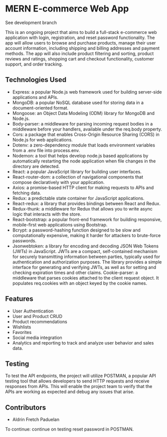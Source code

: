 # MERN E-commerce Web App

See development branch

This is an ongoing project that aims to build a full-stack e-commerce web application with login, registration, and reset password functionality. The app will allow users to browse and purchase products, manage their user account information, including shipping and billing addresses and payment methods. The app will also include product filtering and sorting, product reviews and ratings, shopping cart and checkout functionality, customer support, and order tracking.

## Technologies Used

- Express: a popular Node.js web framework used for building server-side applications and APIs.
- MongoDB: a popular NoSQL database used for storing data in a document-oriented format.
- Mongoose: an Object Data Modeling (ODM) library for MongoDB and Node.js.
- Body-parser: a middleware for parsing incoming request bodies in a middleware before your handlers, available under the req.body property.
- Cors: a package that enables Cross-Origin Resource Sharing (CORS) in Node.js for web applications.
- Dotenv: a zero-dependency module that loads environment variables from a .env file into process.env.
- Nodemon: a tool that helps develop node.js based applications by automatically restarting the node application when file changes in the directory are detected.
- React: a popular JavaScript library for building user interfaces.
- React-router-dom: a collection of navigational components that compose declaratively with your application.
- Axios: a promise-based HTTP client for making requests to APIs and fetching data.
- Redux: a predictable state container for JavaScript applications.
- React-redux: a library that provides bindings between React and Redux.
- Redux-thunk: a middleware for Redux that allows you to write async logic that interacts with the store.
- React-bootstrap: a popular front-end framework for building responsive, mobile-first web applications using Bootstrap.
- Bcrypt: a password-hashing function designed to be slow and computationally expensive, making it harder for attackers to brute-force passwords.
- Jsonwebtoken: a library for encoding and decoding JSON Web Tokens (JWTs) in JavaScript. JWTs are a compact, self-contained mechanism for securely transmitting information between parties, typically used for authentication and authorization purposes. The library provides a simple interface for generating and verifying JWTs, as well as for setting and checking expiration times and other claims.
Cookie-parser: a middleware that parses cookies attached to the client request object. It populates req.cookies with an object keyed by the cookie names.

## Features

- User Authentication
- User and Product CRUD
- Product recommendations
- Wishlists
- Favorites
- Social media integration
- Analytics and reporting to track and analyze user behavior and sales data.

## Testing

To test the API endpoints, the project will utilize POSTMAN, a popular API testing tool that allows developers to send HTTP requests and receive responses from APIs. This will enable the project team to verify that the APIs are working as expected and debug any issues that arise.

## Contributors

- Aldrin Fretch Paduelan


To continue: continue on testing reset password in POSTMAN.